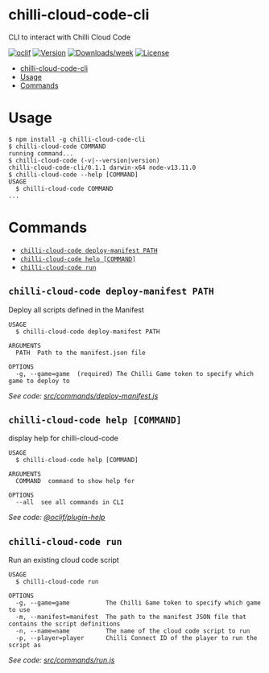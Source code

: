 # chilli-cloud-code-cli

CLI to interact with Chilli Cloud Code

[![oclif](https://img.shields.io/badge/cli-oclif-brightgreen.svg)](https://oclif.io)
[![Version](https://img.shields.io/npm/v/chilli-cloud-code-cli.svg)](https://npmjs.org/package/chilli-cloud-code-cli)
[![Downloads/week](https://img.shields.io/npm/dw/chilli-cloud-code-cli.svg)](https://npmjs.org/package/chilli-cloud-code-cli)
[![License](https://img.shields.io/npm/l/chilli-cloud-code-cli.svg)](https://github.com/solve-hq/chilli-cloud-code-cli/blob/master/package.json)

<!-- toc -->
* [chilli-cloud-code-cli](#chilli-cloud-code-cli)
* [Usage](#usage)
* [Commands](#commands)
<!-- tocstop -->

# Usage

<!-- usage -->
```sh-session
$ npm install -g chilli-cloud-code-cli
$ chilli-cloud-code COMMAND
running command...
$ chilli-cloud-code (-v|--version|version)
chilli-cloud-code-cli/0.1.1 darwin-x64 node-v13.11.0
$ chilli-cloud-code --help [COMMAND]
USAGE
  $ chilli-cloud-code COMMAND
...
```
<!-- usagestop -->

# Commands

<!-- commands -->
* [`chilli-cloud-code deploy-manifest PATH`](#chilli-cloud-code-deploy-manifest-path)
* [`chilli-cloud-code help [COMMAND]`](#chilli-cloud-code-help-command)
* [`chilli-cloud-code run`](#chilli-cloud-code-run)

## `chilli-cloud-code deploy-manifest PATH`

Deploy all scripts defined in the Manifest

```
USAGE
  $ chilli-cloud-code deploy-manifest PATH

ARGUMENTS
  PATH  Path to the manifest.json file

OPTIONS
  -g, --game=game  (required) The Chilli Game token to specify which game to deploy to
```

_See code: [src/commands/deploy-manifest.js](https://github.com/solve-hq/chilli-cloud-code-cli/blob/v0.1.1/src/commands/deploy-manifest.js)_

## `chilli-cloud-code help [COMMAND]`

display help for chilli-cloud-code

```
USAGE
  $ chilli-cloud-code help [COMMAND]

ARGUMENTS
  COMMAND  command to show help for

OPTIONS
  --all  see all commands in CLI
```

_See code: [@oclif/plugin-help](https://github.com/oclif/plugin-help/blob/v3.0.0/src/commands/help.ts)_

## `chilli-cloud-code run`

Run an existing cloud code script

```
USAGE
  $ chilli-cloud-code run

OPTIONS
  -g, --game=game          The Chilli Game token to specify which game to use
  -m, --manifest=manifest  The path to the manifest JSON file that contains the script definitions
  -n, --name=name          The name of the cloud code script to run
  -p, --player=player      Chilli Connect ID of the player to run the script as
```

_See code: [src/commands/run.js](https://github.com/solve-hq/chilli-cloud-code-cli/blob/v0.1.1/src/commands/run.js)_
<!-- commandsstop -->
